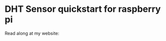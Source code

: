 # DHT Sensor quickstart for raspberry pi
Read along at my website:
[](https://www.petewasher.net/raspberry-pi-dht22-sensor/)
